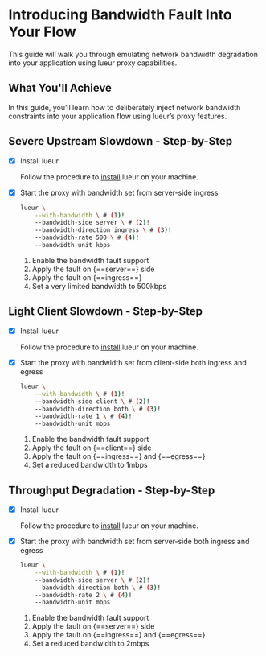 # Introducing Bandwidth Fault Into Your Flow

This guide will walk you through emulating network bandwidth degradation into your
application using lueur proxy capabilities.

## What You'll Achieve

In this guide, you’ll learn how to deliberately inject network bandwidth
constraints into your application flow using lueur’s proxy features.

## Severe Upstream Slowdown - Step-by-Step

-   [X] Install lueur
    
    Follow the procedure to [install](../tutorials/install/) lueur on your
    machine.

-   [X] Start the proxy with bandwidth set from server-side ingress

    ```bash
    lueur \
        --with-bandwidth \ # (1)!
        --bandwidth-side server \ # (2)!
        --bandwidth-direction ingress \ # (3)!
        --bandwidth-rate 500 \ # (4)!
        --bandwidth-unit kbps
    ```

    1.  Enable the bandwidth fault support
    2.  Apply the fault on {==server==} side
    3.  Apply the fault on {==ingress==}
    4.  Set a very limited bandwidth to 500kbps

## Light Client Slowdown - Step-by-Step

-   [X] Install lueur
    
    Follow the procedure to [install](../tutorials/install/) lueur on your
    machine.

-   [X] Start the proxy with bandwidth set from client-side both ingress and egress

    ```bash
    lueur \
        --with-bandwidth \ # (1)!
        --bandwidth-side client \ # (2)!
        --bandwidth-direction both \ # (3)!
        --bandwidth-rate 1 \ # (4)!
        --bandwidth-unit mbps
    ```

    1.  Enable the bandwidth fault support
    2.  Apply the fault on {==client==} side
    3.  Apply the fault on {==ingress==} and {==egress==}
    4.  Set a reduced bandwidth to 1mbps

## Throughput Degradation - Step-by-Step

-   [X] Install lueur
    
    Follow the procedure to [install](../tutorials/install/) lueur on your
    machine.

-   [X] Start the proxy with bandwidth set from server-side both ingress and egress

    ```bash
    lueur \
        --with-bandwidth \ # (1)!
        --bandwidth-side server \ # (2)!
        --bandwidth-direction both \ # (3)!
        --bandwidth-rate 2 \ # (4)!
        --bandwidth-unit mbps
    ```

    1.  Enable the bandwidth fault support
    2.  Apply the fault on {==server==} side
    3.  Apply the fault on {==ingress==} and {==egress==}
    4.  Set a reduced bandwidth to 2mbps
